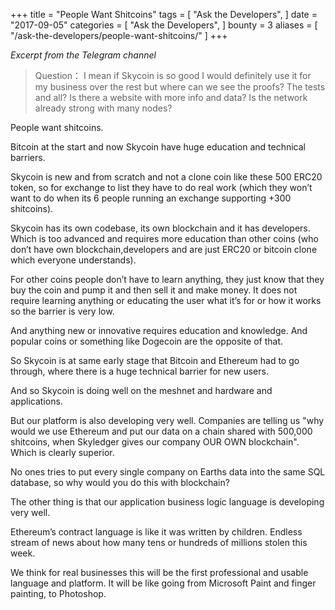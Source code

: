 +++
title = "People Want Shitcoins"
tags = [
    "Ask the Developers",
]
date = "2017-09-05"
categories = [
    "Ask the Developers",
]
bounty = 3
aliases = [
	"/ask-the-developers/people-want-shitcoins/"
]
+++

*Excerpt from the Telegram channel*

>Question：
I mean if Skycoin is so good I would definitely use it for my business over
the rest but where can we see the proofs? The tests and all? Is there a website
with more info and data? Is the network already strong with many nodes?

People want shitcoins.

Bitcoin at the start and now Skycoin have huge education and technical barriers.

Skycoin is new and from scratch and not a clone coin like these 500 ERC20 token,
so for exchange to list they have to do real work (which they won’t want to do
when its 6 people running an exchange supporting +300 shitcoins).

Skycoin has its own codebase, its own blockchain and it has developers.
Which is too advanced and requires more education than other coins (who don’t
have own blockchain,developers and are just ERC20 or bitcoin clone which
everyone understands).

For other coins people don’t have to learn anything, they just know that they
buy the coin and pump it and then sell it and make money. It does not require
learning anything or educating the user what it’s for or how it works so the
barrier is very low.

And anything new or innovative requires education and knowledge. And popular
coins or something like Dogecoin are the opposite of that.

So Skycoin is at same early stage that Bitcoin and Ethereum had to go through,
where there is a huge technical barrier for new users.

And so Skycoin is doing well on the meshnet and hardware and applications.

But our platform is also developing very well. Companies are telling us
"why would we use Ethereum and put our data on a chain shared with
500,000 shitcoins, when Skyledger gives our company OUR OWN blockchain".
Which is clearly superior.

No ones tries to put every single company on Earths data into the same
SQL database, so why would you do this with blockchain?

The other thing is that our application business logic language is developing
very well.

Ethereum’s contract language is like it was written by children.
Endless stream of news about how many tens or hundreds of millions stolen this
week.

We think for real businesses this will be the first professional and usable
language and platform. It will be like going from Microsoft Paint and finger
painting, to Photoshop.
